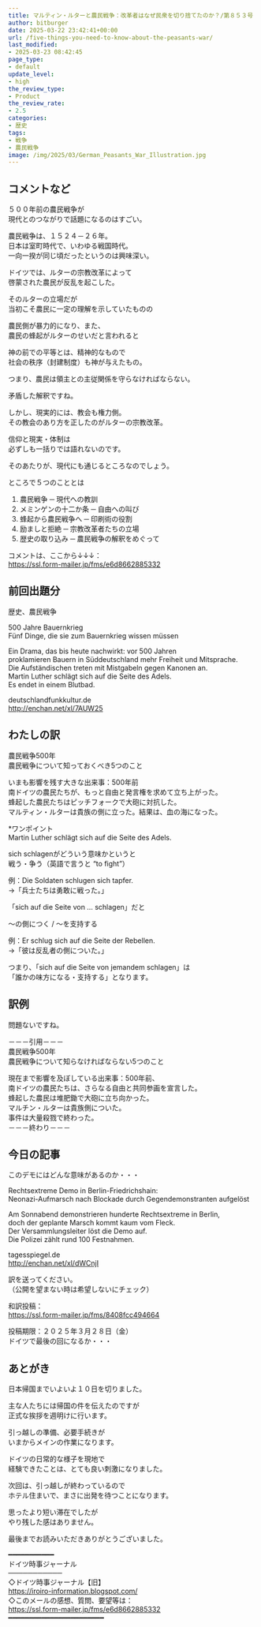 ```yaml
---
title: マルティン・ルターと農民戦争：改革者はなぜ民衆を切り捨てたのか？/第８５３号
author: bitburger
date: 2025-03-22 23:42:41+00:00
url: /five-things-you-need-to-know-about-the-peasants-war/
last_modified:
- 2025-03-23 08:42:45
page_type:
- default
update_level:
- high
the_review_type:
- Product
the_review_rate:
- 2.5
categories:
- 歴史
tags:
- 戦争
- 農民戦争
image: /img/2025/03/German_Peasants_War_Illustration.jpg
---
```

## コメントなど 

５００年前の農民戦争が  
現代とのつながりで話題になるのはすごい。

農民戦争は、１５２４－２６年。  
日本は室町時代で、いわゆる戦国時代。  
一向一揆が同じ頃だったというのは興味深い。

ドイツでは、ルターの宗教改革によって  
啓蒙された農民が反乱を起こした。

そのルターの立場だが  
当初こそ農民に一定の理解を示していたものの

農民側が暴力的になり、また、  
農民の蜂起がルターのせいだと言われると

<span class="fz-20px"><span class="bold-red"><span class="marker-under">神の前での平等とは、精神的なもので<br />社会の秩序（封建制度）も神が与えたもの。</span></span></span>

つまり、農民は領主との主従関係を守らなければならない。

矛盾した解釈ですね。

しかし、現実的には、教会も権力側。  
その教会のあり方を正したのがルターの宗教改革。

<span class="fz-20px"><span class="bold-red"><span class="marker-under">信仰と現実・体制は<br />必ずしも一括りでは語れないのです。</span></span></span>

そのあたりが、現代にも通じるところなのでしょう。

ところで５つのこととは

<ol class="wp-block-list">
  <li>
    農民戦争 ─ 現代への教訓
  </li>
  <li>
    メミンゲンの十二か条 ─ 自由への叫び
  </li>
  <li>
    蜂起から農民戦争へ ─ 印刷術の役割
  </li>
  <li>
    励ましと拒絶 ─ 宗教改革者たちの立場
  </li>
  <li>
    歴史の取り込み ─ 農民戦争の解釈をめぐって
  </li>
</ol>

コメントは、ここから↓↓↓：  
<https://ssl.form-mailer.jp/fms/e6d8662885332>

## 前回出題分 

歴史、農民戦争

500 Jahre Bauernkrieg  
Fünf Dinge, die sie zum Bauernkrieg wissen müssen

Ein Drama, das bis heute nachwirkt: vor 500 Jahren  
proklamieren Bauern in Süddeutschland mehr Freiheit und Mitsprache.  
Die Aufständischen treten mit Mistgabeln gegen Kanonen an.  
Martin Luther schlägt sich auf die Seite des Adels.  
Es endet in einem Blutbad.

deutschlandfunkkultur.de  
<http://enchan.net/xl/7AUW25>

## わたしの訳 

農民戦争500年  
農民戦争について知っておくべき5つのこと

いまも影響を残す大きな出来事：500年前  
南ドイツの農民たちが、もっと自由と発言権を求めて立ち上がった。  
蜂起した農民たちはピッチフォークで大砲に対抗した。  
マルティン・ルターは貴族の側に立った。結果は、血の海になった。

*ワンポイント  
Martin Luther schlägt sich auf die Seite des Adels.

sich schlagenがどういう意味かというと  
戦う・争う（英語で言うと “to fight”）

例：Die Soldaten schlugen sich tapfer.  
→「兵士たちは勇敢に戦った。」

「sich auf die Seite von … schlagen」だと

～の側につく / ～を支持する

例：Er schlug sich auf die Seite der Rebellen.  
→「彼は反乱者の側についた。」

つまり、「sich auf die Seite von jemandem schlagen」は  
「誰かの味方になる・支持する」となります。

## 訳例 

問題ないですね。

－－－引用－－－  
農民戦争500年  
農民戦争について知らなければならない5つのこと

現在まで影響を及ぼしている出来事：500年前、  
南ドイツの農民たちは、さらなる自由と共同参画を宣言した。  
蜂起した農民は堆肥鋤で大砲に立ち向かった。  
マルチン・ルターは貴族側についた。  
事件は大量殺戮で終わった。  
－－－終わり－－－

## 今日の記事 

このデモにはどんな意味があるのか・・・

Rechtsextreme Demo in Berlin-Friedrichshain:  
Neonazi-Aufmarsch nach Blockade durch Gegendemonstranten aufgelöst

Am Sonnabend demonstrieren hunderte Rechtsextreme in Berlin,  
doch der geplante Marsch kommt kaum vom Fleck.  
Der Versammlungsleiter löst die Demo auf.  
Die Polizei zählt rund 100 Festnahmen.

tagesspiegel.de  
<http://enchan.net/xl/dWCnjI>

訳を送ってください。  
（公開を望まない時は希望しないにチェック）

和訳投稿：  
<https://ssl.form-mailer.jp/fms/8408fcc494664>

投稿期限：２０２５年３月２８日（金）  
ドイツで最後の回になるか・・・

## あとがき 

日本帰国までいよいよ１０日を切りました。

主な人たちには帰国の件を伝えたのですが  
正式な挨拶を週明けに行います。

引っ越しの準備、必要手続きが  
いまからメインの作業になります。

ドイツの日常的な様子を現地で  
経験できたことは、とても良い刺激になりました。

次回は、引っ越しが終わっているので  
ホテル住まいで、まさに出発を待つことになります。

思ったより短い滞在でしたが  
やり残した感はありません。

最後までお読みいただきありがとうございました。

━━━━━━━━━━━  
ドイツ時事ジャーナル  
───────────  
◇ドイツ時事ジャーナル【旧】  
<https://iroiro-information.blogspot.com/>  
◇このメールの感想、質問、要望等は：  
<https://ssl.form-mailer.jp/fms/e6d8662885332>  
━━━━━━━━━━━━━━━━━━━━━━━